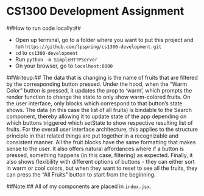 # CS1300 Development Assignment

##How to run code locally:##
* Open up terminal, go to a folder where you want to put this project and run
`https://github.com/lpspring/cs1300-development.git`
* `cd` to `cs1300-development`
* Run `python -m SimpleHTTPServer`
* On your browser, go to `localhost:8000`

##Writeup:##
The data that is changing is the name of fruits that are filtered by the corresponding button pressed. Under the hood, when the “Warm Color” button is pressed, it updates the prop to ‘warm’, which prompts the render function to change the state to only show warm-colored fruits. On the user interface, only blocks which correspond to that button’s state shows. The data (in this case the list of all fruits) is bindable to the Search component, thereby allowing it to update state of the app depending on which buttons triggered which setState to show respective resulting list of fruits. For the overall user interface architecture, this applies to the structure principle in that related things are put together in a recognizable and consistent manner. All the fruit blocks have the same formatting that makes sense to the user. It also offers natural affordances where if a button is pressed, something happens (in this case, filtering) as expected. Finally, it also shows flexibility with different options of buttons - they can either sort in warm or cool colors, but when they want to reset to see all the fruits, they can press the “All Fruits” button to start from the beginning.

##Note:##
All of my components are placed in `index.jsx`. 
